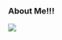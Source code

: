 ### About Me!!!

<img src = "https://raw.githubusercontent.com/Phoneguytech75/Phoneguytech75/main/3bae5b78fe758da341ea6cb9791d889b.png" align = "center">

<!--
**Phoneguytech75/Phoneguytech75** is a ✨ _special_ ✨ repository because its `README.md` (this file) appears on your GitHub profile.

Here are some ideas to get you started:

- 🔭 I’m currently working on ...
- 🌱 I’m currently learning ...
- 👯 I’m looking to collaborate on ...
- 🤔 I’m looking for help with ...
- 💬 Ask me about ...
- 📫 How to reach me: ...
- 😄 Pronouns: ...
- ⚡ Fun fact: ...
-->
